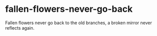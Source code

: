 # fallen-flowers-never-go-back
Fallen flowers never go back to the old branches, a broken mirror never reflects again.
